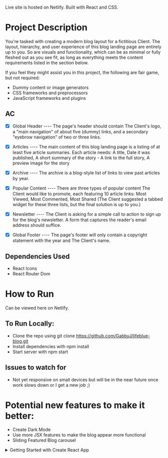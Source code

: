 Live site is hosted on Netlify. Built with React and CSS.

# Project Description

You're tasked with creating a modern blog layout for a fictitious Client. The layout, hierarchy, and user experience of this blog landing page are entirely up to you. So are visuals and functionality, which can be as minimal or fully fleshed out as you see fit, as long as everything meets the content requirements listed in the section below.

If you feel they might assist you in this project, the following are fair game, but not required:
- Dummy content or image generators
- CSS frameworks and preprocessors
- JavaScript frameworks and plugins

## AC

- [x] Global Header ---- The page's header should contain The Client's logo, a "main navigation" of about five (dummy) links, and a secondary "eyebrow navigation" of two or three links.

- [x] Articles ---- The main content of this blog landing page is a listing of at least five article summaries. Each article needs: A title, Date it was published, A short summary of the story - A link to the full story, A preview image for the story

- [x] Archive ---- The archive is a blog-style list of links to view past articles by year.

- [x] Popular Content ---- There are three types of popular content The Client would like to promote, each featuring 10 article links: Most Viewed, Most Commented, Most Shared (The Client suggested a tabbed widget for these three lists, but the final solution is up to you.)

- [x] Newsletter ---- The Client is asking for a simple call to action to sign up for the blog's newsletter. A form that captures the reader's email address should suffice.

- [x] Global Footer ---- The page's footer will only contain a copyright statement with the year and The Client's name.

## Dependencies Used
- React Icons
- React Router Dom

# How to Run
Can be viewed here on Netlify.
## To Run Locally:

- Clone the repo using git clone https://github.com/GabbyJ/lifeblue-blog.git
- Install dependencies with npm install
- Start server with npm start

## Issues to watch for

- Not yet responsive on small devices but will be in the near future once work slows down or I get a new job ;)

# Potential new features to make it better:

- Create Dark Mode
- Use more JSX features to make the blog appear more functional
- Sliding Featured Blog carousel


<details>
<summary>Getting Started with Create React App</summary>

This project was bootstrapped with [Create React App](https://github.com/facebook/create-react-app).

## Available Scripts

In the project directory, you can run:

### `npm start`

Runs the app in the development mode.\
Open [http://localhost:3000](http://localhost:3000) to view it in the browser.

The page will reload if you make edits.\
You will also see any lint errors in the console.

### `npm test`

Launches the test runner in the interactive watch mode.\
See the section about [running tests](https://facebook.github.io/create-react-app/docs/running-tests) for more information.

### `npm run build`

Builds the app for production to the `build` folder.\
It correctly bundles React in production mode and optimizes the build for the best performance.

The build is minified and the filenames include the hashes.\
Your app is ready to be deployed!

See the section about [deployment](https://facebook.github.io/create-react-app/docs/deployment) for more information.

### `npm run eject`

**Note: this is a one-way operation. Once you `eject`, you can’t go back!**

If you aren’t satisfied with the build tool and configuration choices, you can `eject` at any time. This command will remove the single build dependency from your project.

Instead, it will copy all the configuration files and the transitive dependencies (webpack, Babel, ESLint, etc) right into your project so you have full control over them. All of the commands except `eject` will still work, but they will point to the copied scripts so you can tweak them. At this point you’re on your own.

You don’t have to ever use `eject`. The curated feature set is suitable for small and middle deployments, and you shouldn’t feel obligated to use this feature. However we understand that this tool wouldn’t be useful if you couldn’t customize it when you are ready for it.

## Learn More

You can learn more in the [Create React App documentation](https://facebook.github.io/create-react-app/docs/getting-started).

To learn React, check out the [React documentation](https://reactjs.org/).

### Code Splitting

This section has moved here: [https://facebook.github.io/create-react-app/docs/code-splitting](https://facebook.github.io/create-react-app/docs/code-splitting)

### Analyzing the Bundle Size

This section has moved here: [https://facebook.github.io/create-react-app/docs/analyzing-the-bundle-size](https://facebook.github.io/create-react-app/docs/analyzing-the-bundle-size)

### Making a Progressive Web App

This section has moved here: [https://facebook.github.io/create-react-app/docs/making-a-progressive-web-app](https://facebook.github.io/create-react-app/docs/making-a-progressive-web-app)

### Advanced Configuration

This section has moved here: [https://facebook.github.io/create-react-app/docs/advanced-configuration](https://facebook.github.io/create-react-app/docs/advanced-configuration)

### Deployment

This section has moved here: [https://facebook.github.io/create-react-app/docs/deployment](https://facebook.github.io/create-react-app/docs/deployment)

### `npm run build` fails to minify

This section has moved here: [https://facebook.github.io/create-react-app/docs/troubleshooting#npm-run-build-fails-to-minify](https://facebook.github.io/create-react-app/docs/troubleshooting#npm-run-build-fails-to-minify)
</details>